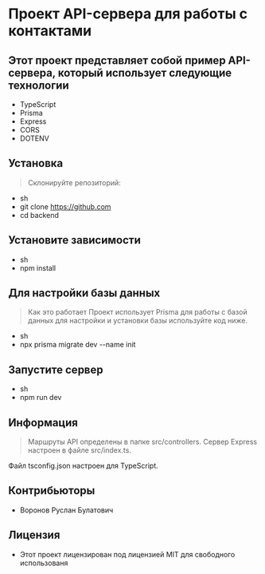 # Проект API-сервера для работы с контактами

## Этот проект представляет собой пример API-сервера, который использует следующие технологии

- TypeScript
- Prisma
- Express
- CORS
- DOTENV

## Установка

> Склонируйте репозиторий:

- sh
- git clone https://github.com
- cd backend

## Установите зависимости

- sh
- npm install

## Для настройки базы данных

> Как это работает
> Проект использует Prisma для работы с базой данных для настройки и установки базы используйте код ниже.

- sh
- npx prisma migrate dev --name init

## Запустите сервер

- sh
- npm run dev

## Информация

> Маршруты API определены в папке src/controllers.
> Сервер Express настроен в файле src/index.ts.

Файл tsconfig.json настроен для TypeScript.

## Контрибьюторы

- Воронов Руслан Булатович
  
## Лицензия

- Этот проект лицензирован под лицензией MIT для свободного использованя
